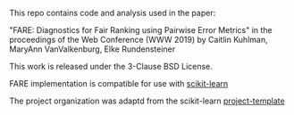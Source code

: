 This repo contains code and analysis used in the paper:

"FARE: Diagnostics for Fair Ranking using Pairwise Error Metrics" in the proceedings of the Web Conference (WWW 2019)
by Caitlin Kuhlman, MaryAnn VanValkenburg, Elke Rundensteiner 

This work is released under the 3-Clause BSD License.

FARE implementation is compatible for use with [scikit-learn](https://scikit-learn.org/)

The project organization was adaptd from the scikit-learn [project-template](https://github.com/scikit-learn-contrib/project-template)
